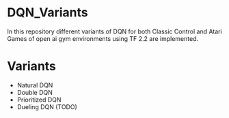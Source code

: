 # DQN_Variants
In this repository different variants of DQN for both Classic Control and Atari Games of open ai gym environments using TF 2.2 are implemented.

# Variants
- Natural DQN
- Double DQN
- Prioritized DQN
- Dueling DQN (TODO)


